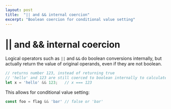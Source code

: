 ```yaml
---
layout: post
title:  "|| and && internal coercion"
excerpt: "Boolean coercion for conditional value setting"
---
```


# || and && internal coercion

Logical operators such as `||` and `&&` do boolean conversions internally, but actually return the value of original operands, even if they are not boolean.

```javascript
// returns number 123, instead of returning true
// 'hello' and 123 are still coerced to boolean internally to calculate the expression
let x = 'hello' && 123;   // x === 123
```

This allows for conditional value setting:
```javascript
const foo = flag && 'bar' // false or 'bar'
```
